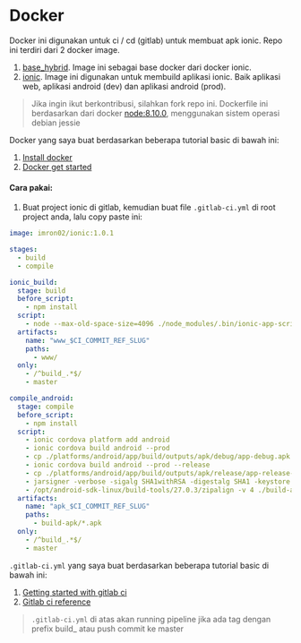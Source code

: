 # Docker
Docker ini digunakan untuk ci / cd (gitlab) untuk membuat apk ionic.
Repo ini terdiri dari 2 docker image.

1. [base_hybrid](https://github.com/imron02/Docker/tree/master/base_hybrid). Image ini sebagai base docker dari docker ionic.
2. [ionic](https://github.com/imron02/Docker/tree/master/ionic). Image ini digunakan untuk membuild aplikasi ionic. Baik aplikasi web, aplikasi android (dev) dan aplikasi android (prod).

> Jika ingin ikut berkontribusi, silahkan fork repo ini.
> Dockerfile ini berdasarkan dari docker [node:8.10.0](https://hub.docker.com/_/node/), menggunakan sistem operasi debian jessie

Docker yang saya buat berdasarkan beberapa tutorial basic di bawah ini:
1. [Install docker](https://docs.docker.com/install/)
2. [Docker get started](https://docs.docker.com/get-started/)

#### Cara pakai:
1. Buat project ionic di gitlab, kemudian buat file `.gitlab-ci.yml` di root project anda, lalu copy paste ini:
```yaml
image: imron02/ionic:1.0.1

stages:
  - build
  - compile

ionic_build:
  stage: build
  before_script:
    - npm install
  script: 
    - node --max-old-space-size=4096 ./node_modules/.bin/ionic-app-scripts build --prod
  artifacts:
    name: "www_$CI_COMMIT_REF_SLUG"
    paths:
      - www/
  only:
    - /^build_.*$/
    - master

compile_android:
  stage: compile
  before_script:
    - npm install
  script: 
    - ionic cordova platform add android
    - ionic cordova build android --prod
    - cp ./platforms/android/app/build/outputs/apk/debug/app-debug.apk ./build-apk/
    - ionic cordova build android --prod --release
    - cp ./platforms/android/app/build/outputs/apk/release/app-release-unsigned.apk ./build-apk/
    - jarsigner -verbose -sigalg SHA1withRSA -digestalg SHA1 -keystore ./build/ionic_ci.jks -storepass $STORE_PASS ./build-apk/app-release-unsigned.apk ionic_ci
    - /opt/android-sdk-linux/build-tools/27.0.3/zipalign -v 4 ./build-apk/app-release-unsigned.apk ./build-apk/ionic_ci.apk
  artifacts:
    name: "apk_$CI_COMMIT_REF_SLUG"
    paths:
      - build-apk/*.apk
  only:
    - /^build_.*$/
    - master
```

`.gitlab-ci.yml` yang saya buat berdasarkan beberapa tutorial basic di bawah ini:
1. [Getting started with gitlab ci](https://docs.gitlab.com/ce/ci/quick_start/README.html)
2. [Gitlab ci reference](https://docs.gitlab.com/ce/ci/yaml/)

> `.gitlab-ci.yml` di atas akan running pipeline jika ada tag dengan prefix build_ atau push commit ke master
